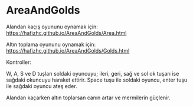# AreaAndGolds

Alandan kaçış oyununu oynamak için: https://hafizhc.github.io/AreaAndGolds/Area.html

Altın toplama oyununu oynamak için: https://hafizhc.github.io/AreaAndGolds/Golds.html

Kontroller:

W, A, S ve D tuşları soldaki oyuncuyu; ileri, geri, sağ ve sol ok tuşarı ise sağdaki okuncuyu haraket ettirir. 
Space tuşu ile soldaki oyuncu, enter tuşu ile sağdaki oyuncu ateş eder.

Alandan kaçarken altın toplarsan canın artar ve mermilerin güçlenir.

